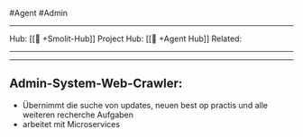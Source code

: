 #Agent #Admin
___
Hub: [[🎯 +Smolit-Hub]]
Project Hub: [[🎯 +Agent Hub]]
Related: 
___
___
## Admin-System-Web-Crawler:
- Übernimmt die suche von updates, neuen best op practis und alle weiteren recherche Aufgaben
- arbeitet mit Microservices

